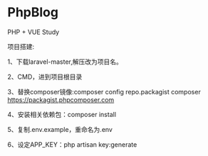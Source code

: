 # PhpBlog
PHP + VUE Study

项目搭建:

1、下载laravel-master,解压改为项目名。

2、CMD，进到项目根目录

3、替换composer镜像:composer config repo.packagist composer https://packagist.phpcomposer.com

4、安装相关依赖包：composer install

5、复制.env.example，重命名为.env

6、设定APP_KEY：php artisan key:generate
